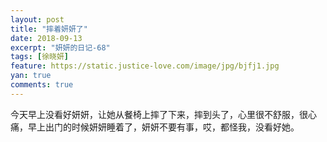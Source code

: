 ```yaml
---
layout: post
title: "摔着妍妍了"
date: 2018-09-13
excerpt: "妍妍的日记-68"
tags: [徐晓妍]
feature: https://static.justice-love.com/image/jpg/bjfj1.jpg
yan: true
comments: true
---
```

今天早上没看好妍妍，让她从餐椅上摔了下来，摔到头了，心里很不舒服，很心痛，早上出门的时候妍妍睡着了，妍妍不要有事，哎，都怪我，没看好她。
